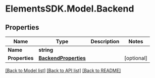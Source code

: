 # ElementsSDK.Model.Backend

## Properties

Name | Type | Description | Notes
------------ | ------------- | ------------- | -------------
**Name** | **string** |  | 
**Properties** | [**BackendProperties**](BackendProperties.md) |  | [optional] 

[[Back to Model list]](../README.md#documentation-for-models) [[Back to API list]](../README.md#documentation-for-api-endpoints) [[Back to README]](../README.md)

